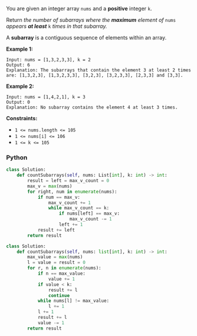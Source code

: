 You are given an integer array  `nums`  and a  **positive**  integer  `k`.

Return  _the number of subarrays where the  **maximum**  element of_ `nums` _appears  **at least**_ `k` _times in that subarray._

A  **subarray**  is a contiguous sequence of elements within an array.

**Example 1:**
```
Input: nums = [1,3,2,3,3], k = 2
Output: 6
Explanation: The subarrays that contain the element 3 at least 2 times are: [1,3,2,3], [1,3,2,3,3], [3,2,3], [3,2,3,3], [2,3,3] and [3,3].
```

**Example 2:**
```
Input: nums = [1,4,2,1], k = 3
Output: 0
Explanation: No subarray contains the element 4 at least 3 times.
```

**Constraints:**

-   `1 <= nums.length <= 105`
-   `1 <= nums[i] <= 106`
-   `1 <= k <= 105`


### Python
```python
class Solution:
    def countSubarrays(self, nums: List[int], k: int) -> int:
        result = left = max_v_count = 0
        max_v = max(nums)
        for right, num in enumerate(nums):
            if num == max_v:
                max_v_count += 1
                while max_v_count == k:
                    if nums[left] == max_v:
                        max_v_count -= 1
                    left += 1
            result += left
        return result
```

```python
class Solution:
    def countSubarrays(self, nums: list[int], k: int) -> int:
        max_value = max(nums)
        l = value = result = 0
        for r, n in enumerate(nums):
            if n == max_value:
                value += 1
            if value < k:
                result += l
                continue
            while nums[l] != max_value:
                l += 1
            l += 1
            result += l
            value -= 1
        return result
```